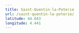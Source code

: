 ```yaml
---
title: Saint-Quentin-la-Poterie
url: /saint-quentin-la-poterie/
latitude: 44.043
longitude: 4.441
---
```

